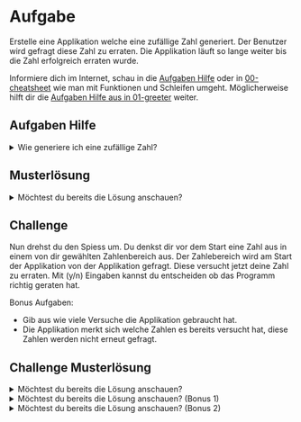 # Aufgabe

Erstelle eine Applikation welche eine zufällige Zahl generiert. Der Benutzer wird gefragt diese Zahl zu erraten. Die Applikation läuft so lange weiter bis die Zahl erfolgreich erraten wurde.  

Informiere dich im Internet, schau in die [Aufgaben Hilfe](#aufgaben-hilfe) oder in [00-cheatsheet](00-cheatsheet) wie man mit Funktionen und Schleifen umgeht. Möglicherweise hilft dir die [Aufgaben Hilfe aus in 01-greeter](01-greeter) weiter.
## Aufgaben Hilfe

<details>
  <summary>Wie generiere ich eine zufällige Zahl?</summary>

  ```typescript
const maximaleZahl = 10;
const minimaleZahl = 1;
const rndNumber = Math.floor(Math.random() * (maximaleZahl - minimaleZahl + 1) + minimaleZahl);
  ```
</details>

## Musterlösung

<details>
  <summary>Möchtest du bereits die Lösung anschauen?</summary>

  ```typescript
import * as process from 'node:process';
import * as rl from 'node:readline/promises';

const readline = rl.createInterface({
	input: process.stdin,
	output: process.stdout
});

const randomNumber = Math.floor(Math.random() * (100 - 1 + 1) + 1);

// endloser loop, bis dieser unterbrochen wird. 
while (true) {
	const answer = await readline.question("Errate die Zahl zwischen 1 - 10");

	// parseInt wird benötigt, da answer ein String ist. randomNumber ist eine Number, daher muss der Wert geparsed werden.
	if (parseInt(answer) == randomNumber) {
		// bricht aus dem Loop heraus.
		break;
	} else {
		console.log(`${answer} war nicht die richtige Zahl`);
	}
}

console.log(`Glückwunsch, die Zahl war ${randomNumber}, du hast sie erraten!`);
process.exit();  // braucht es nur wegen dem dev Server
  ```

</details>

## Challenge

Nun drehst du den Spiess um. Du denkst dir vor dem Start eine Zahl aus in einem von dir gewählten Zahlenbereich aus. Der Zahlebereich wird am Start der Applikation von der Applikation gefragt. Diese versucht jetzt deine Zahl zu erraten.
Mit (y/n) Eingaben kannst du entscheiden ob das Programm richtig geraten hat.

Bonus Aufgaben: 
* Gib aus wie viele Versuche die Applikation gebraucht hat.
* Die Applikation merkt sich welche Zahlen es bereits versucht hat, diese Zahlen werden nicht erneut gefragt.
## Challenge Musterlösung

<details>
  <summary>Möchtest du bereits die Lösung anschauen?</summary>

  ```typescript
import * as process from 'node:process';
import * as rl from 'node:readline/promises';

const readline = rl.createInterface({
	input: process.stdin,
	output: process.stdout
});
const maximaleZahl = parseInt(await readline.question("Was ist die höchst möglichste Zahl?"));
const minimaleZahl = parseInt(await readline.question("Was ist die minimal Zahl?"));

function createRandomNumber(): number {
	return Math.floor(Math.random() * (maximaleZahl - minimaleZahl + 1) + minimaleZahl);
}

console.log("Ich beginne mit dem erraten deiner Zahl.");
while (true) {
	const guessedNumber = createRandomNumber();
	const answer = await readline.question(`Ist deine Zahl ${guessedNumber}? (y/n)`);
	if (answer == "y") {
		console.log(`Die Zahl war wohl ${guessedNumber}!`);
		break;
	} else {
		console.log(`${guessedNumber} war wohl nicht richtig, ich versuche es nochmals`);
	}
}

process.exit();
  ```

</details>

<details>
  <summary>Möchtest du bereits die Lösung anschauen? (Bonus 1)</summary>

  ```typescript
import * as process from 'node:process';
import * as rl from 'node:readline/promises';

const readline = rl.createInterface({
	input: process.stdin,
	output: process.stdout
});
const maximaleZahl = parseInt(await readline.question("Was ist die höchst möglichste Zahl?"));
const minimaleZahl = parseInt(await readline.question("Was ist die minimal Zahl?"));

function createRandomNumber(): number {
	return Math.floor(Math.random() * (maximaleZahl - minimaleZahl + 1) + minimaleZahl);
}

console.log("Ich beginne mit dem erraten deiner Zahl.");
let guesses = 0;
while (true) {
	const guessedNumber = createRandomNumber();
	guesses++;
	const answer = await readline.question(`Ist deine Zahl ${guessedNumber}? (y/n)`);
	if (answer == "y") {
		console.log(`Die Zahl war wohl ${guessedNumber}! Ich habe ${guesses} Versuche gebraucht`);
		break;
	} else {
		console.log(`${guessedNumber} war wohl nicht richtig, ich versuche es nochmals`);
	}
}

process.exit();
  ```

</details>

<details>
  <summary>Möchtest du bereits die Lösung anschauen? (Bonus 2)</summary>

  ```typescript
const readline = rl.createInterface({
	input: process.stdin,
	output: process.stdout
});
const maximaleZahl = parseInt(await readline.question("Was ist die höchst möglichste Zahl?"));
const minimaleZahl = parseInt(await readline.question("Was ist die minimal Zahl?"));

function createRandomNumber(): number {
	return Math.floor(Math.random() * (maximaleZahl - minimaleZahl + 1) + minimaleZahl);
}

console.log("Ich beginne mit dem erraten deiner Zahl.");
let guesses = 0;
const guessedNumbers: number[] = [];
while (true) {
	guesses++;
	const guessedNumber = createRandomNumber();
	// überspringt den ganzen Loop bei Nummern welche bereits versucht wurden.
	if (guessedNumbers.includes(guessedNumber)) {
		continue;
	}
	// Bricht nach 100 Versuchen auf
	if (guesses > 100) {
		console.log("Ich gebe auf");
		break;
	}
	const answer = await readline.question(`Ist deine Zahl ${guessedNumber}? (y/n)`);
	if (answer == "y") {
		console.log(`Die Zahl war wohl ${guessedNumber}! Ich habe ${guesses} Versuche gebraucht`);
		break;
	} else {
		// schreibt bereits versucht Nummer in ein Array
		guessedNumbers.push(guessedNumber);
		console.log(`${guessedNumber} war wohl nicht richtig, ich versuche es nochmals`);
	}
}

process.exit();
  ```

</details>
